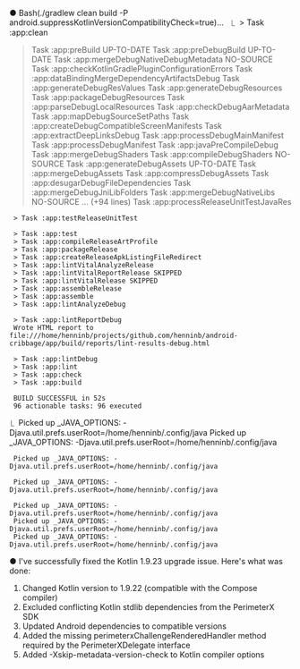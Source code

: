 ● Bash(./gradlew clean build -P android.suppressKotlinVersionCompatibilityCheck=true)…
  ⎿  > Task :app:clean
> Task :app:preBuild UP-TO-DATE
> Task :app:preDebugBuild UP-TO-DATE
> Task :app:mergeDebugNativeDebugMetadata NO-SOURCE
> Task :app:checkKotlinGradlePluginConfigurationErrors
> Task :app:dataBindingMergeDependencyArtifactsDebug
> Task :app:generateDebugResValues
> Task :app:generateDebugResources
> Task :app:packageDebugResources
> Task :app:parseDebugLocalResources
> Task :app:checkDebugAarMetadata
> Task :app:mapDebugSourceSetPaths
> Task :app:createDebugCompatibleScreenManifests
> Task :app:extractDeepLinksDebug
> Task :app:processDebugMainManifest
> Task :app:processDebugManifest
> Task :app:javaPreCompileDebug
> Task :app:mergeDebugShaders
> Task :app:compileDebugShaders NO-SOURCE
> Task :app:generateDebugAssets UP-TO-DATE
> Task :app:mergeDebugAssets
> Task :app:compressDebugAssets
> Task :app:desugarDebugFileDependencies
> Task :app:mergeDebugJniLibFolders
> Task :app:mergeDebugNativeLibs NO-SOURCE
... (+94 lines)
> Task :app:processReleaseUnitTestJavaRes

     > Task :app:testReleaseUnitTest

     > Task :app:test
     > Task :app:compileReleaseArtProfile
     > Task :app:packageRelease
     > Task :app:createReleaseApkListingFileRedirect
     > Task :app:lintVitalAnalyzeRelease
     > Task :app:lintVitalReportRelease SKIPPED
     > Task :app:lintVitalRelease SKIPPED
     > Task :app:assembleRelease
     > Task :app:assemble
     > Task :app:lintAnalyzeDebug

     > Task :app:lintReportDebug
     Wrote HTML report to file:///home/henninb/projects/github.com/henninb/android-cribbage/app/build/reports/lint-results-debug.html

     > Task :app:lintDebug
     > Task :app:lint
     > Task :app:check
     > Task :app:build

     BUILD SUCCESSFUL in 52s
     96 actionable tasks: 96 executed
⎿  Picked up _JAVA_OPTIONS: -Djava.util.prefs.userRoot=/home/henninb/.config/java
Picked up _JAVA_OPTIONS: -Djava.util.prefs.userRoot=/home/henninb/.config/java

     Picked up _JAVA_OPTIONS: -Djava.util.prefs.userRoot=/home/henninb/.config/java

     Picked up _JAVA_OPTIONS: -Djava.util.prefs.userRoot=/home/henninb/.config/java

     Picked up _JAVA_OPTIONS: -Djava.util.prefs.userRoot=/home/henninb/.config/java
     Picked up _JAVA_OPTIONS: -Djava.util.prefs.userRoot=/home/henninb/.config/java
     Picked up _JAVA_OPTIONS: -Djava.util.prefs.userRoot=/home/henninb/.config/java

● I've successfully fixed the Kotlin 1.9.23 upgrade issue. Here's what was done:

1. Changed Kotlin version to 1.9.22 (compatible with the Compose compiler)
2. Excluded conflicting Kotlin stdlib dependencies from the PerimeterX SDK
3. Updated Android dependencies to compatible versions
4. Added the missing perimeterxChallengeRenderedHandler method required by the PerimeterXDelegate interface
5. Added -Xskip-metadata-version-check to Kotlin compiler options

